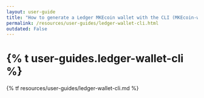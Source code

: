 ```yaml
---
layout: user-guide
title: "How to generate a Ledger MKEcoin wallet with the CLI (MKEcoin-wallet-cli)"
permalink: /resources/user-guides/ledger-wallet-cli.html
outdated: False
---
```


<h1>{% t user-guides.ledger-wallet-cli %}</h1>
{% tf resources/user-guides/ledger-wallet-cli.md %}
